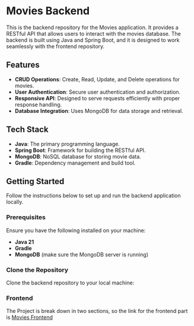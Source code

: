 # Movies Backend

This is the backend repository for the Movies application. It provides a RESTful API that allows users to interact with the movies database. The backend is built using Java and Spring Boot, and it is designed to work seamlessly with the frontend repository.

## Features

- **CRUD Operations**: Create, Read, Update, and Delete operations for movies.
- **User Authentication**: Secure user authentication and authorization.
- **Responsive API**: Designed to serve requests efficiently with proper response handling.
- **Database Integration**: Uses MongoDB for data storage and retrieval.

## Tech Stack

- **Java**: The primary programming language.
- **Spring Boot**: Framework for building the RESTful API.
- **MongoDB**: NoSQL database for storing movie data.
- **Gradle**: Dependency management and build tool.

## Getting Started

Follow the instructions below to set up and run the backend application locally.

### Prerequisites

Ensure you have the following installed on your machine:

- **Java 21**
- **Gradle**
- **MongoDB** (make sure the MongoDB server is running)

### Clone the Repository

Clone the backend repository to your local machine:

### Frontend

The Project is break down in two sections, so the link for the frontend part is
[Movies Frontend](https://github.com/ShobhitAgarwal01/movies-frontend)
